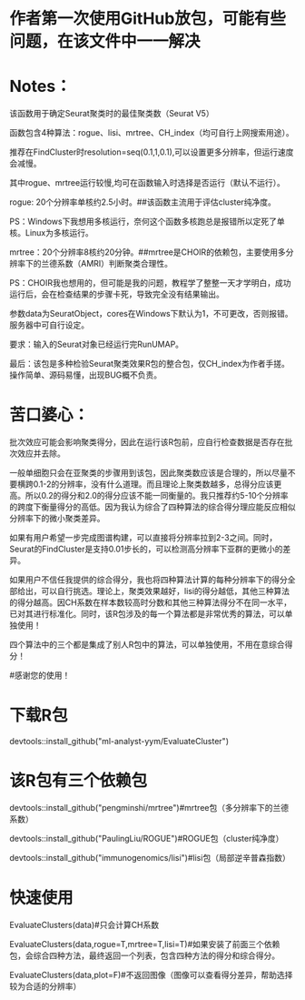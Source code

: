 # 作者第一次使用GitHub放包，可能有些问题，在该文件中一一解决

# Notes：

该函数用于确定Seurat聚类时的最佳聚类数（Seurat V5）

函数包含4种算法：rogue、lisi、mrtree、CH_index（均可自行上网搜索用途）。

推荐在FindCluster时resolution=seq(0.1,1,0.1),可以设置更多分辨率，但运行速度会减慢。

其中rogue、mrtree运行较慢,均可在函数输入时选择是否运行（默认不运行）。

rogue: 20个分辨率单核约2.5小时。##该函数主流用于评估cluster纯净度。

PS：Windows下我想用多核运行，奈何这个函数多核跑总是报错所以定死了单核。Linux为多核运行。

mrtree：20个分辨率8核约20分钟。##mrtree是CHOIR的依赖包，主要使用多分辨率下的兰德系数（AMRI）判断聚类合理性。

PS：CHOIR我也想用的，但可能是我的问题，教程学了整整一天才学明白，成功运行后，会在检查结果的步骤卡死，导致完全没有结果输出。

参数data为SeuratObject，cores在Windows下默认为1，不可更改，否则报错。服务器中可自行设定。

要求：输入的Seurat对象已经运行完RunUMAP。

最后：该包是多种检验Seurat聚类效果R包的整合包，仅CH_index为作者手搓。操作简单、源码易懂，出现BUG概不负责。

# 苦口婆心：

批次效应可能会影响聚类得分，因此在运行该R包前，应自行检查数据是否存在批次效应并去除。

一般单细胞只会在亚聚类的步骤用到该包，因此聚类数应该是合理的，所以尽量不要横跨0.1-2的分辨率，没有什么道理。而且理论上聚类数越多，总得分应该更高。所以0.2的得分和2.0的得分应该不能一同衡量的。我只推荐约5-10个分辨率的跨度下衡量得分的高低。因为我认为综合了四种算法的综合得分理应能反应相似分辨率下的微小聚类差异。

如果有用户希望一步完成图谱构建，可以直接将分辨率拉到2-3之间。同时，Seurat的FindCluster是支持0.01步长的，可以检测高分辨率下亚群的更微小的差异。

如果用户不信任我提供的综合得分，我也将四种算法计算的每种分辨率下的得分全部给出，可以自行挑选。理论上，聚类效果越好，lisi的得分越低，其他三种算法的得分越高。因CH系数在样本数较高时分数和其他三种算法得分不在同一水平，已对其进行标准化。同时，该R包涉及的每一个算法都是非常优秀的算法，可以单独使用！

四个算法中的三个都是集成了别人R包中的算法，可以单独使用，不用在意综合得分！


#感谢您的使用！

# 下载R包

devtools::install_github("ml-analyst-yym/EvaluateCluster")

# 该R包有三个依赖包

devtools::install_github("pengminshi/mrtree")#mrtree包（多分辨率下的兰德系数）

devtools::install_github("PaulingLiu/ROGUE")#ROGUE包（cluster纯净度）

devtools::install_github("immunogenomics/lisi")#lisi包（局部逆辛普森指数）

# 快速使用

EvaluateClusters(data)#只会计算CH系数

EvaluateClusters(data,rogue=T,mrtree=T,lisi=T)#如果安装了前面三个依赖包，会综合四种方法，最终返回一个列表，包含四种方法的得分和综合得分。

EvaluateClusters(data,plot=F)#不返回图像（图像可以查看得分差异，帮助选择较为合适的分辨率）
